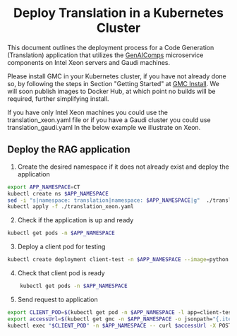 <h1 align="center" id="title">Deploy Translation in a Kubernetes Cluster</h1>

This document outlines the deployment process for a Code Generation (Translation) application that utilizes the [GenAIComps](https://github.com/opea-project/GenAIComps.git) microservice components on Intel Xeon servers and Gaudi machines.

Please install GMC in your Kubernetes cluster, if you have not already done so, by following the steps in Section "Getting Started" at [GMC Install](https://github.com/opea-project/GenAIInfra/tree/main/microservices-connector#readme). We will soon publish images to Docker Hub, at which point no builds will be required, further simplifying install.

If you have only Intel Xeon machines you could use the translation_xeon.yaml file or if you have a Gaudi cluster you could use translation_gaudi.yaml
In the below example we illustrate on Xeon.

## Deploy the RAG application

1. Create the desired namespace if it does not already exist and deploy the application
```bash
export APP_NAMESPACE=CT
kubectl create ns $APP_NAMESPACE
sed -i "s|namespace: translation|namespace: $APP_NAMESPACE|g"  ./translation_xeon.yaml
kubectl apply -f ./translation_xeon.yaml
```

2. Check if the application is up and ready
```bash
kubectl get pods -n $APP_NAMESPACE
```

3. Deploy a client pod for testing
```bash
kubectl create deployment client-test -n $APP_NAMESPACE --image=python:3.8.13 -- sleep infinity
```

4. Check that client pod is ready
```bash
    kubectl get pods -n $APP_NAMESPACE
```

5. Send request to application
```bash
export CLIENT_POD=$(kubectl get pod -n $APP_NAMESPACE -l app=client-test -o jsonpath={.items..metadata.name})
export accessUrl=$(kubectl get gmc -n $APP_NAMESPACE -o jsonpath="{.items[?(@.metadata.name=='translation')].status.accessUrl}")
kubectl exec "$CLIENT_POD" -n $APP_NAMESPACE -- curl $accessUrl -X POST -d '{"query":"Translate this from Chinese to English:\nChinese: 我爱机器翻译。\nEnglish:"}' -H 'Content-Type: application/json' > $LOG_PATH/gmc_translation.log
```

